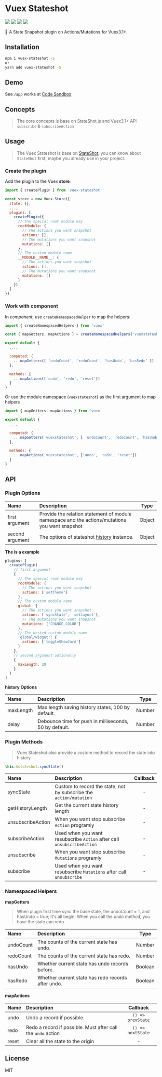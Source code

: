 # Vuex Stateshot

<p align="left">
  <a href="https://travis-ci.org/xiaoluoboding/vuex-stateshot"><img src="https://travis-ci.org/xiaoluoboding/vuex-stateshot.svg?branch=master"></a>
  <a href="https://www.npmjs.com/package/vuex-stateshot" target="_blank"><img src="https://img.shields.io/npm/v/vuex-stateshot.svg"></a>
  <a href="https://github.com/xiaoluoboding/vuex-stateshot"><img src="https://img.shields.io/github/stars/xiaoluoboding/vuex-stateshot.svg"></a>
  <a href="https://github.com/xiaoluoboding/vuex-stateshot"><img src="https://img.shields.io/github/license/xiaoluoboding/vuex-stateshot.svg"></a>
</p>

💾 A State Snapshot plugin on Actions/Mutations for Vuex3.1+.

## Installation

```bash
npm i vuex-stateshot -S
or
yarn add vuex-stateshot -S
```

## Demo

See `/app` works at [Code Sandbox](https://codesandbox.io/s/vuex-stateshot-szx9h)

## Concepts

> The core concepts is base on StateShot.js and Vuex3.1+ API `subscribe` & `subscribeAction`

## Usage

> The Vuex Stateshot is base on [StateShot](https://github.com/gaoding-inc/stateshot), you can know about `StateShot` first, maybe you already use in your project.


### Create the plugin

Add the plugin to the Vuex **store**:

```javascript
import { createPlugin } from 'vuex-stateshot'

const store = new Vuex.Store({
  state: {},
  ...,
  plugins: [
    createPlugin({
      // The special root module key
      rootModule: {
        // The actions you want snapshot
        actions: [],
        // The mutations you want snapshot
        mutations: []
      },
      // The custom module name
      __MODULE__NAME__: {
        // The actions you want snapshot
        actions: [],
        // The mutations you want snapshot
        mutations: []
      }
    })
  ]
})
```

### Work with component

In *component*, use `createNamespacedHelper` to map the helpers:

```javascript
import { createNamespacedHelpers } from 'vuex'

const { mapGetters, mapActions } = createNamespacedHelpers('vuexstateshot')

export default {
  ...,

  computed: {
    ...mapGetters([ 'undoCount', 'redoCount', 'hasUndo', 'hasRedo' ])
  },

  methods: {
    ...mapActions(['undo', 'redo', 'reset'])
  }
}
```

Or use the module namespace (`vuexstateshot`) as the first argument to map helpers

```javascript
import { mapGetters, mapActions } from 'vuex'

export default {
  ...,

  computed: {
    ...mapGetters('vuexstateshot', [ 'undoCount', 'redoCount', 'hasUndo', 'hasRedo' ])
  },

  methods: {
    ...mapActions('vuexstateshot', ['undo', 'redo', 'reset'])
  }
}
```

## API

### Plugin Options

| Name | Description | Type |
|:--------|:--------|:--------:|
| first argument | Provide the relation statement of module namespace and the actions/mutations you want snapshot | Object |
| second argument | The options of stateshot [history](https://github.com/gaoding-inc/stateshot#history) instance. | Object |

**The is a example**

```js
plugins: [
  createPlugin(
    // first argument
    {
      // The special root module key
      rootModule: {
        // The actions you want snapshot
        actions: ['setTheme']
      },
      // The custom module name
      global: {
        // The actions you want snapshot
        actions: ['syncState', 'setLayout'],
        // The mutations you want snapshot
        mutations: ['CHANGE_COLOR']
      },
      // The nested custom module name
      'global/widget': {
        actions: ['toggleShowCard']
      }
    },
    // second argument optionally
    {
      maxLength: 20
    }
  )
]
```

**history Options**

| Name | Description | Type |
|:--------|:--------|:--------:|
| maxLength | Max length saving history states, 100 by default. | Number |
| delay | Debounce time for push in milliseconds, 50 by default. | Number |

### Plugin Methods

> Vuex Stateshot also provide a custom method to record the state into history

```javascript
this.$stateshot.syncState()
```

| Name | Description | Callback |
|:--------|:--------|:--------:|
| syncState | Custom to record the state, not by subscribe the `action/mutation` | - |
| getHistoryLength | Get the current state history length | - |
| unsubscribeAction | When you want stop subscribe `Action` programly | - |
| subscribeAction | Used when you want resubscribe `Action` after call `unsubscribeAction` | - |
| unsubscribe | When you want stop subscribe `Mutations` programly | - |
| subscribe | Used when you want resubscribe `Mutations` after call `unsubscribe` | - |

### Namespaced Helpers

**mapGetters**

> When plugin first time sync the base state, the undoCount = 1, and hasUndo = true;
> It's all begin;
> When you call the undo method, you have the state can redo

| Name | Description | Type |
|:--------|:--------|:--------:|
| undoCount | The counts of the current state has undo. | Number |
| redoCount | The counts of the current state has redo. | Number |
| hasUndo | Whether current state has undo records before. | Boolean |
| hasRedo | Whether current state has redo records after undo. | Boolean |

**mapActions**

| Name | Description | Callback |
|:--------|:--------|:--------:|
| undo | Undo a record if possible. | `() => prevState` |
| redo | Redo a record if possible. Must after call the `undo` action | `() => nextState` |
| reset | Clear all the state to the origin | - |

## License

MIT
